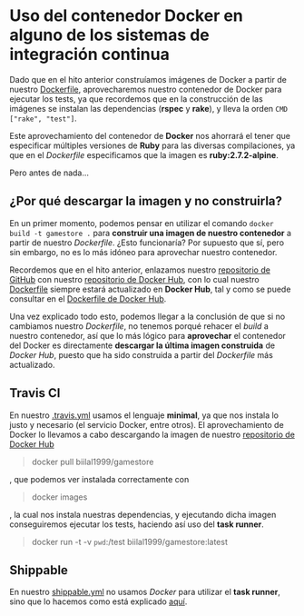 # Uso del contenedor Docker en alguno de los sistemas de integración continua


Dado que en el hito anterior construíamos imágenes de Docker a partir de nuestro [Dockerfile](https://github.com/biilal1999/GameStore/blob/master/Dockerfile), aprovecharemos nuestro contenedor de Docker para ejecutar los tests, ya que recordemos que en la construcción de las imágenes se instalan las dependencias (**rspec** y **rake**), y lleva la orden `CMD ["rake", "test"]`.


Este aprovechamiento del contenedor de **Docker** nos ahorrará el tener que especificar múltiples versiones de **Ruby** para las diversas compilaciones, ya que en el *Dockerfile* especificamos que la imagen es **ruby:2.7.2-alpine**.


Pero antes de nada...


## ¿Por qué descargar la imagen y no construirla?


En un primer momento, podemos pensar en utilizar el comando `docker build -t gamestore .` para **construir una imagen de nuestro contenedor** a partir de nuestro *Dockerfile*. ¿Esto funcionaría? Por supuesto que sí, pero sin embargo, no es lo más idóneo para aprovechar nuestro contenedor.


Recordemos que en el hito anterior, enlazamos nuestro [repositorio de GitHub](https://github.com/biilal1999/GameStore) con nuestro [repositorio de Docker Hub](https://hub.docker.com/r/biilal1999/gamestore), con lo cual nuestro [Dockerfile](https://github.com/biilal1999/GameStore/blob/master/Dockerfile) siempre estará actualizado en **Docker Hub**, tal y como se puede consultar en el [Dockerfile de Docker Hub](https://hub.docker.com/r/biilal1999/gamestore/dockerfile).


Una vez explicado todo esto, podemos llegar a la conclusión de que si no cambiamos nuestro *Dockerfile*, no tenemos porqué rehacer el *build* a nuestro contenedor, así que lo más lógico para **aprovechar** el contenedor del Docker es directamente **descargar la última imagen construida** de *Docker Hub*, puesto que ha sido construida a partir del *Dockerfile* más actualizado.


## Travis CI


En nuestro [.travis.yml](https://github.com/biilal1999/GameStore/blob/master/.travis.yml) usamos el lenguaje **minimal**, ya que nos instala lo justo y necesario (el servicio Docker, entre otros). El aprovechamiento de Docker lo llevamos a cabo descargando la imagen de nuestro [repositorio de Docker Hub](https://hub.docker.com/r/biilal1999/gamestore)


> docker pull biilal1999/gamestore


, que podemos ver instalada correctamente con


> docker images


, la cual nos instala nuestras dependencias, y ejecutando dicha imagen conseguiremos ejecutar los tests, haciendo así uso del **task runner**.


> docker run -t -v `pwd`:/test biilal1999/gamestore:latest




## Shippable


En nuestro [shippable.yml](https://github.com/biilal1999/GameStore/blob/master/shippable.yml) no usamos *Docker* para utilizar el **task runner**, sino que lo hacemos como está explicado [aquí](https://github.com/biilal1999/GameStore/blob/master/docs/UsoTaskRunner.md#shippable).



